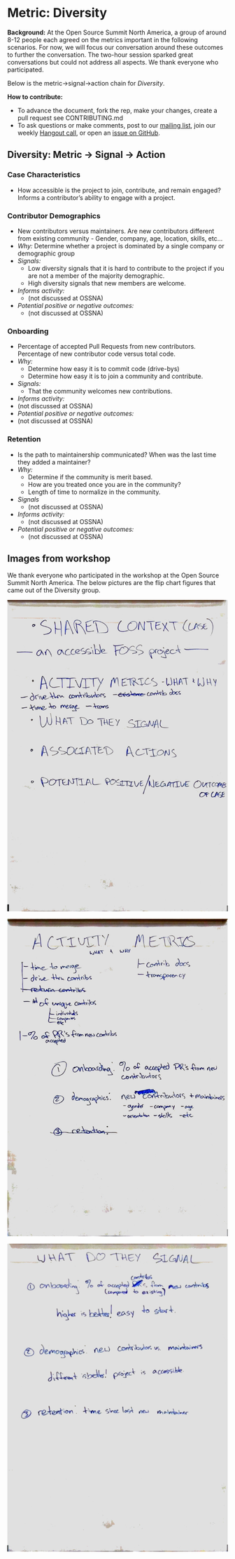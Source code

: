 # Metric: Diversity

**Background:**
At the Open Source Summit North America, a group of around 8-12 people each agreed on the metrics important in the following scenarios.
For now, we will focus our conversation around these outcomes to further the conversation.
The two-hour session sparked great conversations but could not address all aspects.
We thank everyone who participated.

Below is the metric->signal->action chain for *Diversity*.

**How to contribute:**
- To advance the document, fork the rep, make your changes, create a pull request see CONTRIBUTING.md
- To ask questions or make comments, post to our [mailing list][ml], join our weekly [Hangout call][ho], or open an [issue on GitHub][issue].

[ml]: https://wiki.linuxfoundation.org/chaoss/metrics#mail-list
[ho]: https://wiki.linuxfoundation.org/chaoss/metrics#weekly-hangout
[issue]: https://github.com/chaoss/metrics/issues


## Diversity: Metric -> Signal -> Action

### Case Characteristics
- How accessible is the project to join, contribute, and remain engaged? Informs a contributor’s ability to engage with a project.

### Contributor Demographics
- New contributors versus maintainers. Are new contributors different from existing community - Gender, company, age, location, skills, etc…
- *Why:* Determine whether a project is dominated by a single company or demographic group
- *Signals:*
    - Low diversity signals that it is hard to contribute to the project if you are not a member of the majority    demographic.
    - High diversity signals that new members are welcome.
- *Informs activity:*
    - (not discussed at OSSNA)
- *Potential positive or negative outcomes:*
    - (not discussed at OSSNA)

### Onboarding
- Percentage of accepted Pull Requests from new contributors. Percentage of new contributor code versus total code.
- *Why:* 
    - Determine how easy it is to commit code (drive-bys)
    - Determine how easy it is to join a community and contribute.
- *Signals:*
    - That the community welcomes new contributions.
- *Informs activity:*
- (not discussed at OSSNA)
- *Potential positive or negative outcomes:*
- (not discussed at OSSNA)

### Retention
- Is the path to maintainership communicated? When was the last time they added a maintainer?
- *Why:* 
    - Determine if the community is merit based.
    - How are you treated once you are in the community?
    - Length of time to normalize in the community.
- *Signals*
    - (not discussed at OSSNA)
- *Informs activity:*
    - (not discussed at OSSNA)
- *Potential positive or negative outcomes:*
    - (not discussed at OSSNA)


## Images from workshop
We thank everyone who participated in the workshop at the Open Source Summit North America. The below pictures are the flip chart figures that came out of the Diversity group.

![Flip Chart Page 1](img/OSSNA2017.Diversity1.jpg "Flip Chart Page 1")

![Flip Chart Page 2](img/OSSNA2017.Diversity2.jpg "Flip Chart Page 2")

![Flip Chart Page 3](img/OSSNA2017.Diversity3.jpg "Flip Chart Page 3")
